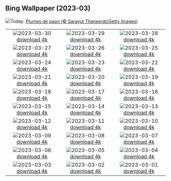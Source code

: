 ## Bing Wallpaper (2023-03)
![](https://www.bing.com/th?id=OHR.PeacockFeathers_FR-CA4269901196_UHD.jpg&w=1000)Today: [Plumes de paon (© Sarayut Thaneerat/Getty Images)](https://www.bing.com/th?id=OHR.PeacockFeathers_FR-CA4269901196_UHD.jpg)

|      |      |      |
| :----: | :----: | :----: |
|![](https://www.bing.com/th?id=OHR.NuzzleManatee_FR-CA3926125178_UHD.jpg&pid=hp&w=384&h=216&rs=1&c=4)2023-03-30 [download 4k](https://www.bing.com/th?id=OHR.NuzzleManatee_FR-CA3926125178_UHD.jpg)|![](https://www.bing.com/th?id=OHR.MWDolomites_FR-CA3704864834_UHD.jpg&pid=hp&w=384&h=216&rs=1&c=4)2023-03-29 [download 4k](https://www.bing.com/th?id=OHR.MWDolomites_FR-CA3704864834_UHD.jpg)|![](https://www.bing.com/th?id=OHR.NYCClouds_FR-CA3537202524_UHD.jpg&pid=hp&w=384&h=216&rs=1&c=4)2023-03-28 [download 4k](https://www.bing.com/th?id=OHR.NYCClouds_FR-CA3537202524_UHD.jpg)|
|![](https://www.bing.com/th?id=OHR.WildAnza_FR-CA3319811034_UHD.jpg&pid=hp&w=384&h=216&rs=1&c=4)2023-03-27 [download 4k](https://www.bing.com/th?id=OHR.WildAnza_FR-CA3319811034_UHD.jpg)|![](https://www.bing.com/th?id=OHR.CecilBrewerStaircase_FR-CA3138775982_UHD.jpg&pid=hp&w=384&h=216&rs=1&c=4)2023-03-26 [download 4k](https://www.bing.com/th?id=OHR.CecilBrewerStaircase_FR-CA3138775982_UHD.jpg)|![](https://www.bing.com/th?id=OHR.WildGarlic_FR-CA8855907889_UHD.jpg&pid=hp&w=384&h=216&rs=1&c=4)2023-03-25 [download 4k](https://www.bing.com/th?id=OHR.WildGarlic_FR-CA8855907889_UHD.jpg)|
|![](https://www.bing.com/th?id=OHR.CloudsPatagonia_FR-CA5892975084_UHD.jpg&pid=hp&w=384&h=216&rs=1&c=4)2023-03-24 [download 4k](https://www.bing.com/th?id=OHR.CloudsPatagonia_FR-CA5892975084_UHD.jpg)|![](https://www.bing.com/th?id=OHR.LakePowellAerial_FR-CA5764308141_UHD.jpg&pid=hp&w=384&h=216&rs=1&c=4)2023-03-23 [download 4k](https://www.bing.com/th?id=OHR.LakePowellAerial_FR-CA5764308141_UHD.jpg)|![](https://www.bing.com/th?id=OHR.ColourDay_FR-CA5073432555_UHD.jpg&pid=hp&w=384&h=216&rs=1&c=4)2023-03-22 [download 4k](https://www.bing.com/th?id=OHR.ColourDay_FR-CA5073432555_UHD.jpg)|
|![](https://www.bing.com/th?id=OHR.PurpleCrocus_FR-CA4529352520_UHD.jpg&pid=hp&w=384&h=216&rs=1&c=4)2023-03-21 [download 4k](https://www.bing.com/th?id=OHR.PurpleCrocus_FR-CA4529352520_UHD.jpg)|![](https://www.bing.com/th?id=OHR.MilkyWayTwoJackLake_FR-CA4408551942_UHD.jpg&pid=hp&w=384&h=216&rs=1&c=4)2023-03-20 [download 4k](https://www.bing.com/th?id=OHR.MilkyWayTwoJackLake_FR-CA4408551942_UHD.jpg)|![](https://www.bing.com/th?id=OHR.MarsTars_FR-CA3966128142_UHD.jpg&pid=hp&w=384&h=216&rs=1&c=4)2023-03-19 [download 4k](https://www.bing.com/th?id=OHR.MarsTars_FR-CA3966128142_UHD.jpg)|
|![](https://www.bing.com/th?id=OHR.BallyvooneyCove_FR-CA3399864714_UHD.jpg&pid=hp&w=384&h=216&rs=1&c=4)2023-03-18 [download 4k](https://www.bing.com/th?id=OHR.BallyvooneyCove_FR-CA3399864714_UHD.jpg)|![](https://www.bing.com/th?id=OHR.ChengduPanda_FR-CA3300027296_UHD.jpg&pid=hp&w=384&h=216&rs=1&c=4)2023-03-17 [download 4k](https://www.bing.com/th?id=OHR.ChengduPanda_FR-CA3300027296_UHD.jpg)|![](https://www.bing.com/th?id=OHR.AgueroSpain_FR-CA2632431961_UHD.jpg&pid=hp&w=384&h=216&rs=1&c=4)2023-03-16 [download 4k](https://www.bing.com/th?id=OHR.AgueroSpain_FR-CA2632431961_UHD.jpg)|
|![](https://www.bing.com/th?id=OHR.CyprusMaze_FR-CA2743924263_UHD.jpg&pid=hp&w=384&h=216&rs=1&c=4)2023-03-15 [download 4k](https://www.bing.com/th?id=OHR.CyprusMaze_FR-CA2743924263_UHD.jpg)|![](https://www.bing.com/th?id=OHR.CommonwealthDay_FR-CA2539705742_UHD.jpg&pid=hp&w=384&h=216&rs=1&c=4)2023-03-14 [download 4k](https://www.bing.com/th?id=OHR.CommonwealthDay_FR-CA2539705742_UHD.jpg)|![](https://www.bing.com/th?id=OHR.TheaterRomania_FR-CA2296762347_UHD.jpg&pid=hp&w=384&h=216&rs=1&c=4)2023-03-13 [download 4k](https://www.bing.com/th?id=OHR.TheaterRomania_FR-CA2296762347_UHD.jpg)|
|![](https://www.bing.com/th?id=OHR.LongWharf_FR-CA2121385654_UHD.jpg&pid=hp&w=384&h=216&rs=1&c=4)2023-03-12 [download 4k](https://www.bing.com/th?id=OHR.LongWharf_FR-CA2121385654_UHD.jpg)|![](https://www.bing.com/th?id=OHR.EdaleValley_FR-CA2006799799_UHD.jpg&pid=hp&w=384&h=216&rs=1&c=4)2023-03-11 [download 4k](https://www.bing.com/th?id=OHR.EdaleValley_FR-CA2006799799_UHD.jpg)|![](https://www.bing.com/th?id=OHR.WaimeaRainbow_FR-CA4817200543_UHD.jpg&pid=hp&w=384&h=216&rs=1&c=4)2023-03-10 [download 4k](https://www.bing.com/th?id=OHR.WaimeaRainbow_FR-CA4817200543_UHD.jpg)|
|![](https://www.bing.com/th?id=OHR.IntlWomensDayChange_FR-CA4461120605_UHD.jpg&pid=hp&w=384&h=216&rs=1&c=4)2023-03-09 [download 4k](https://www.bing.com/th?id=OHR.IntlWomensDayChange_FR-CA4461120605_UHD.jpg)|![](https://www.bing.com/th?id=OHR.ValleyForge_FR-CA2747000916_UHD.jpg&pid=hp&w=384&h=216&rs=1&c=4)2023-03-08 [download 4k](https://www.bing.com/th?id=OHR.ValleyForge_FR-CA2747000916_UHD.jpg)|![](https://www.bing.com/th?id=OHR.IcelandHorses_FR-CA3683523547_UHD.jpg&pid=hp&w=384&h=216&rs=1&c=4)2023-03-07 [download 4k](https://www.bing.com/th?id=OHR.IcelandHorses_FR-CA3683523547_UHD.jpg)|
|![](https://www.bing.com/th?id=OHR.BarnOwlWinter_FR-CA2557954798_UHD.jpg&pid=hp&w=384&h=216&rs=1&c=4)2023-03-06 [download 4k](https://www.bing.com/th?id=OHR.BarnOwlWinter_FR-CA2557954798_UHD.jpg)|![](https://www.bing.com/th?id=OHR.PicoVolcano_FR-CA2202227374_UHD.jpg&pid=hp&w=384&h=216&rs=1&c=4)2023-03-05 [download 4k](https://www.bing.com/th?id=OHR.PicoVolcano_FR-CA2202227374_UHD.jpg)|![](https://www.bing.com/th?id=OHR.OrcaNorway_FR-CA1942018184_UHD.jpg&pid=hp&w=384&h=216&rs=1&c=4)2023-03-04 [download 4k](https://www.bing.com/th?id=OHR.OrcaNorway_FR-CA1942018184_UHD.jpg)|
|![](https://www.bing.com/th?id=OHR.NegratinSpain_FR-CA1387071804_UHD.jpg&pid=hp&w=384&h=216&rs=1&c=4)2023-03-03 [download 4k](https://www.bing.com/th?id=OHR.NegratinSpain_FR-CA1387071804_UHD.jpg)|![](https://www.bing.com/th?id=OHR.BridalVeilFalls_FR-CA0161127598_UHD.jpg&pid=hp&w=384&h=216&rs=1&c=4)2023-03-02 [download 4k](https://www.bing.com/th?id=OHR.BridalVeilFalls_FR-CA0161127598_UHD.jpg)|![](https://www.bing.com/th?id=OHR.AtraniAmalfi_FR-CA9061853835_UHD.jpg&pid=hp&w=384&h=216&rs=1&c=4)2023-03-01 [download 4k](https://www.bing.com/th?id=OHR.AtraniAmalfi_FR-CA9061853835_UHD.jpg)|
